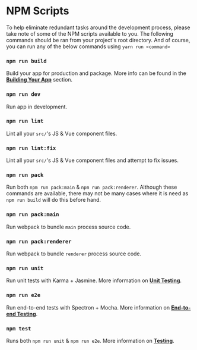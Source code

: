 # NPM Scripts

To help eliminate redundant tasks around the development process, please take note of some of the NPM scripts available to you. The following commands should be ran from your project's root directory. And of course, you can run any of the below commands using `yarn run <command>`

### `npm run build`

Build your app for production and package. More info can be found in the [**Building Your App**](building_your_app.md) section.

### `npm run dev`

Run app in development.

### `npm run lint`

Lint all your `src/`'s JS & Vue component files.

### `npm run lint:fix`

Lint all your `src/`'s JS & Vue component files and attempt to fix issues.

### `npm run pack`

Run both `npm run pack:main` & `npm run pack:renderer`. Although these commands are available, there may not be many cases where it is need as `npm run build` will do this before hand.

### `npm run pack:main`

Run webpack to bundle `main` process source code.

### `npm run pack:renderer`

Run webpack to bundle `renderer` process source code.

### `npm run unit`

Run unit tests with Karma + Jasmine. More information on [**Unit Testing**](unittesting.md).

### `npm run e2e`

Run end-to-end tests with Spectron + Mocha. More information on [**End-to-end Testing**](end-to-end_testing.md).

### `npm test`

Runs both `npm run unit` & `npm run e2e`. More information on [**Testing**](testing.md).

